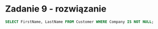 # Zadanie 9 - rozwiązanie

```SQL
SELECT FirstName, LastName FROM Customer WHERE Company IS NOT NULL;
```

